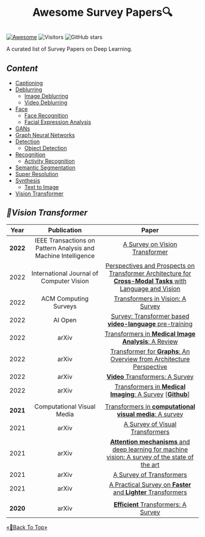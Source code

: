 # <p align=center>Awesome Survey Papers🔍</p>

[![Awesome](https://cdn.rawgit.com/sindresorhus/awesome/d7305f38d29fed78fa85652e3a63e154dd8e8829/media/badge.svg)](https://github.com/sindresorhus/awesome) ![Visitors](https://visitor-badge.glitch.me/badge?page_id=Yutong-Zhou-cv/Awesome-Survey-Papers) ![GitHub stars](https://img.shields.io/github/stars/Yutong-Zhou-cv/Awesome-Survey-Papers.svg?color=red) 

A curated list of Survey Papers on Deep Learning.

## <span id="head-content"> *Content* </span>
* [Captioning](#Captioning)
* [Deblurring](#Deblurring)
  * [Image Deblurring](#I-Deblurring)
  * [Video Deblurring](#V-Deblurring)
* [Face](#Face)
  * [Face Recognition](#Face-Recognition)
  * [Facial Expression Analysis](#Facial-Expression-Analysis)
* [GANs](#GANs)
* [Graph Neural Networks](#Graph-Neural-Networks)
* [Detection](#Detection)
  * [Object Detection](#Object-Detection)
* [Recognition](#Recognition)
  * [Activity Recognition](#Activity-Recognition)
* [Semantic Segmentation](#Semantic-Segmentation)
* [Super Resolution](#Super-Resolution)  
* [Synthesis](#Synthesis)
  * [Text to Image](#Text-to-Image)
* [Vision Transformer](#Vision-Transformer)

 
## <span id="Vision-Transformer"> *🌼Vision Transformer* </span>
|Year|Publication|Paper|
|:---:|:---:|:---:|
|**2022**|IEEE Transactions on Pattern Analysis and Machine Intelligence|[A Survey on Vision Transformer](https://ieeexplore.ieee.org/abstract/document/9716741/)|
|2022|International Journal of Computer Vision|[Perspectives and Prospects on Transformer Architecture for **Cross-Modal Tasks** with Language and Vision](https://link.springer.com/article/10.1007/s11263-021-01547-8)|
|2022|ACM Computing Surveys|[Transformers in Vision: A Survey](https://dl.acm.org/doi/abs/10.1145/3505244)|
|2022|AI Open|[Survey: Transformer based **video-language** pre-training](https://www.sciencedirect.com/science/article/pii/S2666651022000018)|
|2022|arXiv|[Transformers in **Medical Image Analysis**: A Review](https://arxiv.org/abs/2202.12165)|
|2022|arXiv|[Transformer for **Graphs**: An Overview from Architecture Perspective](https://arxiv.org/abs/2202.08455)|
|2022|arXiv|[**Video** Transformers: A Survey](https://arxiv.org/abs/2201.05991)|
|2022|arXiv|[Transformers in **Medical Imaging**: A Survey](https://arxiv.org/abs/2201.09873v1) [[**Github**](https://github.com/fahadshamshad/awesome-transformers-in-medical-imaging)]|
||||
|**2021**|Computational Visual Media|[Transformers in **computational visual media**: A survey](https://link.springer.com/article/10.1007/s41095-021-0247-3)|
|2021|arXiv|[A Survey of Visual Transformers](https://arxiv.org/abs/2111.06091)|
|2021|arXiv|[**Attention mechanisms** and deep learning for machine vision: A survey of the state of the art](https://arxiv.org/abs/2106.07550)|
|2021|arXiv|[A Survey of Transformers](https://arxiv.org/abs/2106.04554)|
|2021|arXiv|[A Practical Survey on **Faster** and **Lighter** Transformers](https://arxiv.org/abs/2103.14636)|
||||
|**2020**|arXiv|[**Efficient** Transformers: A Survey](https://arxiv.org/abs/2009.06732)|

 [       «🎯Back To Top»       ](#)

<!--
## <span id="xxx"> *xxx* </span>
|Year|Publication|Paper|
|:---:|:---:|:---:|

 [       «🎯Back To Top»       ](#)
-->
